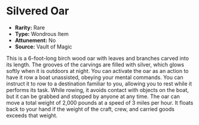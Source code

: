 # Silvered Oar

- **Rarity:** Rare
- **Type:** Wondrous Item
- **Attunement:** No
- **Source:** Vault of Magic

This is a 6-foot-long birch wood oar with leaves and branches carved into its length. The grooves of the carvings are filled with silver, which glows softly when it is outdoors at night. You can activate the oar as an action to have it row a boat unassisted, obeying your mental commands. You can instruct it to row to a destination familiar to you, allowing you to rest while it performs its task. While rowing, it avoids contact with objects on the boat, but it can be grabbed and stopped by anyone at any time. The oar can move a total weight of 2,000 pounds at a speed of 3 miles per hour. It floats back to your hand if the weight of the craft, crew, and carried goods exceeds that weight.
